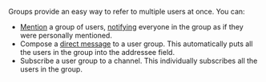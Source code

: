 Groups provide an easy way to refer to multiple users at once. You can:

- [Mention](/help/mention-a-user-or-group) a group of users,
  [notifying](/help/dm-mention-alert-notifications) everyone in the group as if
  they were personally mentioned.
- Compose a [direct message](/help/direct-messages) to a user group. This
  automatically puts all the users in the group into the addressee field.
- Subscribe a user group to a channel. This individually subscribes all the users
  in the group.
